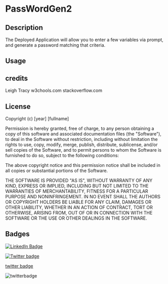 # PassWordGen2

## Description

The Deployed Application will allow you to enter a few variables via prompt, 
and generate a password matching that criteria.

## Usage


## credits 

Leigh Tracy
w3chools.com
stackoverflow.com

## License

Copyright (c) [year] [fullname]

Permission is hereby granted, free of charge, to any person obtaining a copy
of this software and associated documentation files (the "Software"), to deal
in the Software without restriction, including without limitation the rights
to use, copy, modify, merge, publish, distribute, sublicense, and/or sell
copies of the Software, and to permit persons to whom the Software is
furnished to do so, subject to the following conditions:

The above copyright notice and this permission notice shall be included in all
copies or substantial portions of the Software.

THE SOFTWARE IS PROVIDED "AS IS", WITHOUT WARRANTY OF ANY KIND, EXPRESS OR
IMPLIED, INCLUDING BUT NOT LIMITED TO THE WARRANTIES OF MERCHANTABILITY,
FITNESS FOR A PARTICULAR PURPOSE AND NONINFRINGEMENT. IN NO EVENT SHALL THE
AUTHORS OR COPYRIGHT HOLDERS BE LIABLE FOR ANY CLAIM, DAMAGES OR OTHER
LIABILITY, WHETHER IN AN ACTION OF CONTRACT, TORT OR OTHERWISE, ARISING FROM,
OUT OF OR IN CONNECTION WITH THE SOFTWARE OR THE USE OR OTHER DEALINGS IN THE
SOFTWARE.

## Badges

[![LinkedIn Badge](https://img.shields.io/badge/LinkedIn-Profile-informational?style=flat&logo=linkedin&logoColor=red&color=0D76A8)](https://www.linkedin.com/in/juan-santos-8380b0186/)

[![Twitter badge](https://img.shields.io/twitter/url?logoColor=red&style=social&url=https%3A%2F%2F)](https://twitter.com/Baitjet4)

[twitter badge](https://img.shields.io/twitter/url?logoColor=red&style=social&url=https%3A%2F%2Ftwitter.com%2FBaitjet4)

![twitterbadge](https://img.shields.io/twitter/url?logoColor=red&style=social&url=https%3A%2F%2Ftwitter.com%2FBaitjet4)